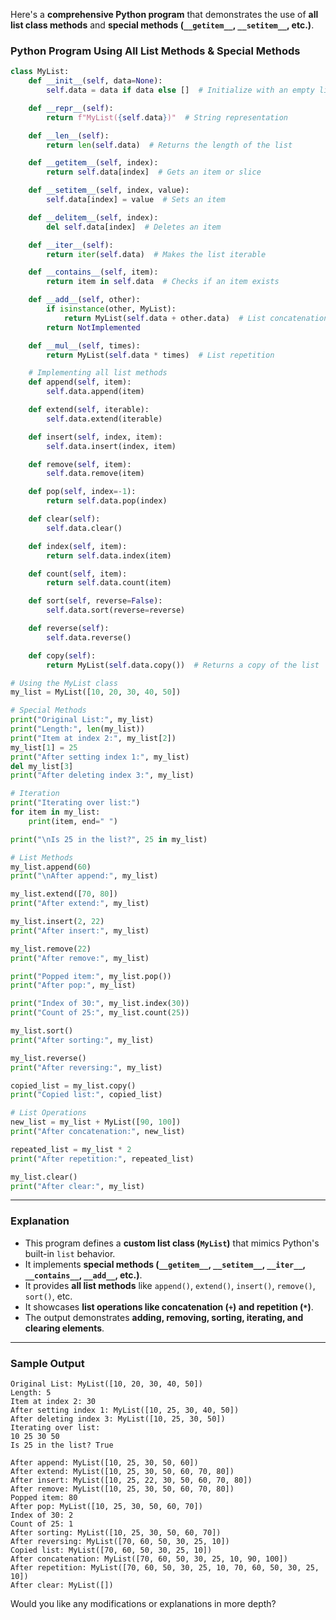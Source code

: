 Here's a **comprehensive Python program** that demonstrates the use of **all list class methods** and **special methods (`__getitem__`, `__setitem__`, etc.)**.  

### **Python Program Using All List Methods & Special Methods**
```python
class MyList:
    def __init__(self, data=None):
        self.data = data if data else []  # Initialize with an empty list if no data provided

    def __repr__(self):
        return f"MyList({self.data})"  # String representation

    def __len__(self):
        return len(self.data)  # Returns the length of the list

    def __getitem__(self, index):
        return self.data[index]  # Gets an item or slice

    def __setitem__(self, index, value):
        self.data[index] = value  # Sets an item

    def __delitem__(self, index):
        del self.data[index]  # Deletes an item

    def __iter__(self):
        return iter(self.data)  # Makes the list iterable

    def __contains__(self, item):
        return item in self.data  # Checks if an item exists

    def __add__(self, other):
        if isinstance(other, MyList):
            return MyList(self.data + other.data)  # List concatenation
        return NotImplemented

    def __mul__(self, times):
        return MyList(self.data * times)  # List repetition

    # Implementing all list methods
    def append(self, item):
        self.data.append(item)

    def extend(self, iterable):
        self.data.extend(iterable)

    def insert(self, index, item):
        self.data.insert(index, item)

    def remove(self, item):
        self.data.remove(item)

    def pop(self, index=-1):
        return self.data.pop(index)

    def clear(self):
        self.data.clear()

    def index(self, item):
        return self.data.index(item)

    def count(self, item):
        return self.data.count(item)

    def sort(self, reverse=False):
        self.data.sort(reverse=reverse)

    def reverse(self):
        self.data.reverse()

    def copy(self):
        return MyList(self.data.copy())  # Returns a copy of the list

# Using the MyList class
my_list = MyList([10, 20, 30, 40, 50])

# Special Methods
print("Original List:", my_list)
print("Length:", len(my_list))
print("Item at index 2:", my_list[2])
my_list[1] = 25
print("After setting index 1:", my_list)
del my_list[3]
print("After deleting index 3:", my_list)

# Iteration
print("Iterating over list:")
for item in my_list:
    print(item, end=" ")

print("\nIs 25 in the list?", 25 in my_list)

# List Methods
my_list.append(60)
print("\nAfter append:", my_list)

my_list.extend([70, 80])
print("After extend:", my_list)

my_list.insert(2, 22)
print("After insert:", my_list)

my_list.remove(22)
print("After remove:", my_list)

print("Popped item:", my_list.pop())
print("After pop:", my_list)

print("Index of 30:", my_list.index(30))
print("Count of 25:", my_list.count(25))

my_list.sort()
print("After sorting:", my_list)

my_list.reverse()
print("After reversing:", my_list)

copied_list = my_list.copy()
print("Copied list:", copied_list)

# List Operations
new_list = my_list + MyList([90, 100])
print("After concatenation:", new_list)

repeated_list = my_list * 2
print("After repetition:", repeated_list)

my_list.clear()
print("After clear:", my_list)
```

---

### **Explanation**
- This program defines a **custom list class (`MyList`)** that mimics Python's built-in `list` behavior.
- It implements **special methods (`__getitem__`, `__setitem__`, `__iter__`, `__contains__`, `__add__`, etc.)**.
- It provides **all list methods** like `append()`, `extend()`, `insert()`, `remove()`, `sort()`, etc.
- It showcases **list operations like concatenation (`+`) and repetition (`*`)**.
- The output demonstrates **adding, removing, sorting, iterating, and clearing elements**.

---

### **Sample Output**
```
Original List: MyList([10, 20, 30, 40, 50])
Length: 5
Item at index 2: 30
After setting index 1: MyList([10, 25, 30, 40, 50])
After deleting index 3: MyList([10, 25, 30, 50])
Iterating over list:
10 25 30 50 
Is 25 in the list? True

After append: MyList([10, 25, 30, 50, 60])
After extend: MyList([10, 25, 30, 50, 60, 70, 80])
After insert: MyList([10, 25, 22, 30, 50, 60, 70, 80])
After remove: MyList([10, 25, 30, 50, 60, 70, 80])
Popped item: 80
After pop: MyList([10, 25, 30, 50, 60, 70])
Index of 30: 2
Count of 25: 1
After sorting: MyList([10, 25, 30, 50, 60, 70])
After reversing: MyList([70, 60, 50, 30, 25, 10])
Copied list: MyList([70, 60, 50, 30, 25, 10])
After concatenation: MyList([70, 60, 50, 30, 25, 10, 90, 100])
After repetition: MyList([70, 60, 50, 30, 25, 10, 70, 60, 50, 30, 25, 10])
After clear: MyList([])
```

Would you like any modifications or explanations in more depth?
